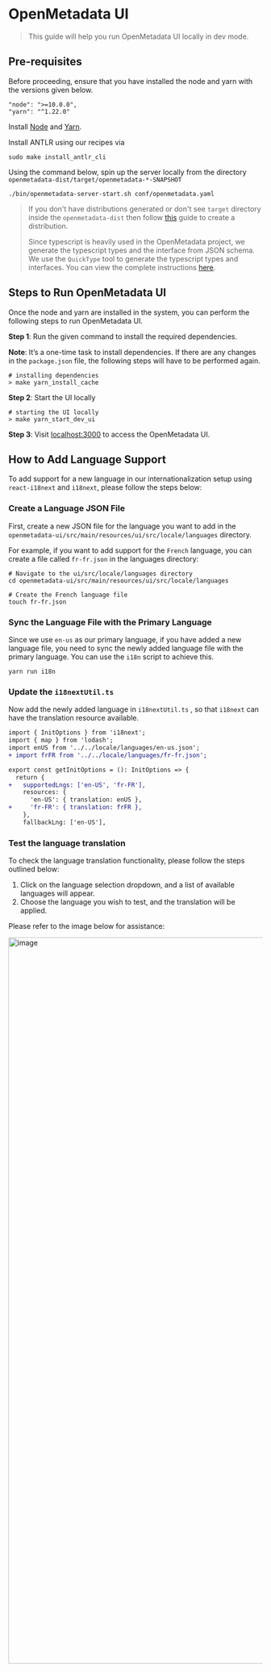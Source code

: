 # OpenMetadata UI

> This guide will help you run OpenMetadata UI locally in dev mode.

## Pre-requisites

Before proceeding, ensure that you have installed the node and yarn with the versions given below.

```
"node": ">=10.0.0",
"yarn": "^1.22.0"
```

Install [Node](https://nodejs.org/en/download/) and [Yarn](https://classic.yarnpkg.com/lang/en/docs/install/).<br />

Install ANTLR using our recipes via

```shell
sudo make install_antlr_cli
```

Using the command below, spin up the server locally from the directory `openmetadata-dist/target/openmetadata-*-SNAPSHOT`

```shell
./bin/openmetadata-server-start.sh conf/openmetadata.yaml
```

> If you don't have distributions generated or don't see `target` directory inside the `openmetadata-dist` then follow [this](https://docs.open-metadata.org/developers/contribute/build-code-and-run-tests/openmetadata-server#create-a-distribution-packaging) guide to create a distribution.
>
> Since typescript is heavily used in the OpenMetadata project, we generate the typescript types and the interface from JSON schema. We use the `QuickType` tool to generate the typescript types and interfaces. You can view the complete instructions [here](https://docs.open-metadata.org/developers/contribute/build-code-and-run-tests/generate-typescript-types-from-json-schema).

## Steps to Run OpenMetadata UI

Once the node and yarn are installed in the system, you can perform the following steps to run OpenMetadata UI.

**Step 1**: Run the given command to install the required dependencies.

**Note**: It’s a one-time task to install dependencies. If there are any changes in the `package.json` file, the following steps will have to be performed again.

```shell
# installing dependencies
> make yarn_install_cache
```

**Step 2**: Start the UI locally

```shell
# starting the UI locally
> make yarn_start_dev_ui
```

**Step 3**: Visit [localhost:3000](http://localhost:3000/) to access the OpenMetadata UI.

## How to Add Language Support

To add support for a new language in our internationalization setup using `react-i18next` and `i18next`, please follow the steps below:

### Create a Language JSON File

First, create a new JSON file for the language you want to add in the `openmetadata-ui/src/main/resources/ui/src/locale/languages` directory.

For example, if you want to add support for the `French` language, you can create a file called `fr-fr.json` in the languages directory:

```shell
# Navigate to the ui/src/locale/languages directory
cd openmetadata-ui/src/main/resources/ui/src/locale/languages

# Create the French language file
touch fr-fr.json

```

### Sync the Language File with the Primary Language

Since we use `en-us` as our primary language, if you have added a new language file, you need to sync the newly added language file with the primary language. You can use the `i18n` script to achieve this.

```shell
yarn run i18n
```

### Update the `i18nextUtil.ts`

Now add the newly added language in `i18nextUtil.ts` , so that `i18next` can have the translation resource available.

```diff
import { InitOptions } from 'i18next';
import { map } from 'lodash';
import enUS from '../../locale/languages/en-us.json';
+ import frFR from '../../locale/languages/fr-fr.json';

export const getInitOptions = (): InitOptions => {
  return {
+   supportedLngs: ['en-US', 'fr-FR'],
    resources: {
      'en-US': { translation: enUS },
+     'fr-FR': { translation: frFR },
    },
    fallbackLng: ['en-US'],
```

### Test the language translation

To check the language translation functionality, please follow the steps outlined below:

1. Click on the language selection dropdown, and a list of available languages will appear.
2. Choose the language you wish to test, and the translation will be applied.

Please refer to the image below for assistance:

<img width="1440" alt="image" src="https://user-images.githubusercontent.com/59080942/222646947-7ec6422e-4669-4db1-92c1-c6aec596dfdd.png">
